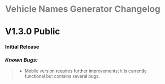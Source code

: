 <h1 style="text-align: center;">
 <span style="color:gray; font-weight:bold;">Vehicle Names Generator Changelog</span>
 </h1>

# V1.3.0 Public

### **Initial Release**

### ***Known Bugs:***
>- Mobile version requires further improvements; it is currently functional but contains several bugs.

#
<p style="text-align: center;">
    <span style="color:white; font-weight:bold; opacity: 10%;">© SkyHigh Modifications 2021 - 2024</span>
</p>
 
